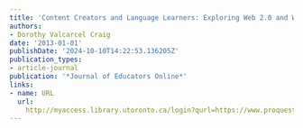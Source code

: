 ```yaml
---
title: 'Content Creators and Language Learners: Exploring Web 2.0 and Wikis'
authors:
- Dorothy Valcarcel Craig
date: '2013-01-01'
publishDate: '2024-10-10T14:22:53.136205Z'
publication_types:
- article-journal
publication: '*Journal of Educators Online*'
links:
- name: URL
  url: 
    http://myaccess.library.utoronto.ca/login?qurl=https://www.proquest.com/docview/1651839110?accountid=14771&bdid=38382&_bd=EQA7R4l%2F7z%2B%2BsCW4rvo5Qlw0vcs%3D
---
```

